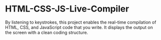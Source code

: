 # HTML-CSS-JS-Live-Compiler

By listening to keystrokes, this project enables the real-time compilation of HTML, CSS, and JavaScript code that you write. It displays the output on the screen with a clean coding structure.
